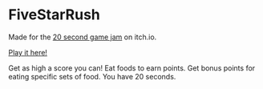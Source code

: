 # FiveStarRush

Made for the [20 second game jam](https://itch.io/jam/20-second-game-jam) on itch.io.

[Play it here!](https://itch.io/jam/20-second-game-jam/rate/1780738)

Get as high a score you can! Eat foods to earn points. Get bonus points for eating
specific sets of food. You have 20 seconds.
